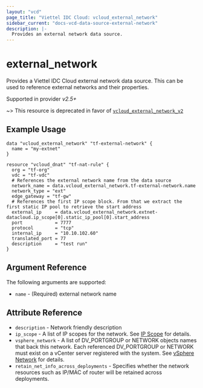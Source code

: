 ```yaml
---
layout: "vcd"
page_title: "Viettel IDC Cloud: vcloud_external_network"
sidebar_current: "docs-vcd-data-source-external-network"
description: |-
  Provides an external network data source.
---
```


# external\_network

Provides a Viettel IDC Cloud external network data source. This can be used to reference external networks and their properties.

Supported in provider *v2.5+*

~> This resource is deprecated in favor of [`vcloud_external_network_v2`](/providers/terraform-viettelidc/vcloud/latest/docs/data-sources/external_network_v2)

## Example Usage

```hcl
data "vcloud_external_network" "tf-external-network" {
  name = "my-extnet"
}

resource "vcloud_dnat" "tf-nat-rule" {
  org = "tf-org"
  vdc = "tf-vdc"
  # References the external network name from the data source
  network_name = data.vcloud_external_network.tf-external-network.name
  network_type = "ext"
  edge_gateway = "tf-gw"
  # References the first IP scope block. From that we extract the first static IP pool to retrieve the start address
  external_ip     = data.vcloud_external_network.extnet-datacloud.ip_scope[0].static_ip_pool[0].start_address
  port            = 7777
  protocol        = "tcp"
  internal_ip     = "10.10.102.60"
  translated_port = 77
  description     = "test run"
}
```

## Argument Reference

The following arguments are supported:

* `name` - (Required) external network name

## Attribute Reference

* `description` - Network friendly description
* `ip_scope` -  A list of IP scopes for the network. See [IP Scope](/providers/terraform-viettelidc/vcloud/latest/docs/resources/external_network#ipscope)
   for details.
* `vsphere_network` -  A list of DV_PORTGROUP or NETWORK objects names that back this network. Each referenced 
  DV_PORTGROUP or NETWORK must exist on a vCenter server registered with the system.
  See [vSphere Network](/providers/terraform-viettelidc/vcloud/latest/docs/resources/external_network#vspherenetwork) for details.
* `retain_net_info_across_deployments` -  Specifies whether the network resources such as IP/MAC of router will be 
  retained across deployments.

